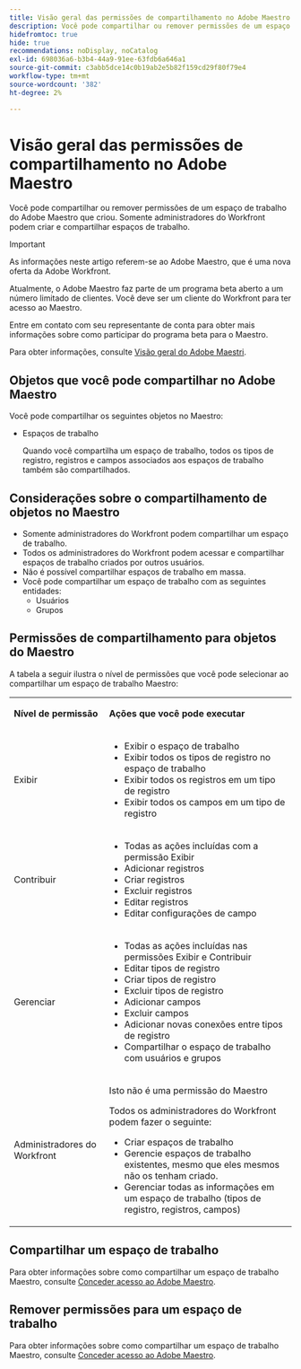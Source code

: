 ```yaml
---
title: Visão geral das permissões de compartilhamento no Adobe Maestro
description: Você pode compartilhar ou remover permissões de um espaço de trabalho do Adobe Maestro que criou. Somente administradores do Workfront podem criar e compartilhar espaços de trabalho.
hidefromtoc: true
hide: true
recommendations: noDisplay, noCatalog
exl-id: 698036a6-b3b4-44a9-91ee-63fdb6a646a1
source-git-commit: c3abb5dce14c0b19ab2e5b82f159cd29f80f79e4
workflow-type: tm+mt
source-wordcount: '382'
ht-degree: 2%

---
```


<!--update the metadata with real things when making this public; also update the description with something like this: Not all users in the organization have the same access and permissions to use Adobe Maestro. This article describes the levels of access that users could have to Adobe Maestro. -->

<!--over time, this article should look like this one does: https://experienceleague.adobe.com/docs/workfront/using/basics/grant-request-object-permissions/sharing-permissions-on-objects-overview.html?lang=en-->

<!-- *********add to TOC****************-->

# Visão geral das permissões de compartilhamento no Adobe Maestro

Você pode compartilhar ou remover permissões de um espaço de trabalho do Adobe Maestro que criou. Somente administradores do Workfront podem criar e compartilhar espaços de trabalho.

>[!IMPORTANT]
>
>As informações neste artigo referem-se ao Adobe Maestro, que é uma nova oferta da Adobe Workfront.
>
>Atualmente, o Adobe Maestro faz parte de um programa beta aberto a um número limitado de clientes. Você deve ser um cliente do Workfront para ter acesso ao Maestro.
>
>Entre em contato com seu representante de conta para obter mais informações sobre como participar do programa beta para o Maestro.
>
>Para obter informações, consulte [Visão geral do Adobe Maestri](../maestro-overview.md).

## Objetos que você pode compartilhar no Adobe Maestro

Você pode compartilhar os seguintes objetos no Maestro:

* Espaços de trabalho

  Quando você compartilha um espaço de trabalho, todos os tipos de registro, registros e campos associados aos espaços de trabalho também são compartilhados.

## Considerações sobre o compartilhamento de objetos no Maestro

* Somente administradores do Workfront podem compartilhar um espaço de trabalho.
* Todos os administradores do Workfront podem acessar e compartilhar espaços de trabalho criados por outros usuários.
* Não é possível compartilhar espaços de trabalho em massa.
* Você pode compartilhar um espaço de trabalho com as seguintes entidades:
   * Usuários
   * Grupos

## Permissões de compartilhamento para objetos do Maestro

A tabela a seguir ilustra o nível de permissões que você pode selecionar ao compartilhar um espaço de trabalho Maestro:

<table style="table-layout:auto"> 
 <col> 
 <col> 
 <tbody> 
 <tr> 
   <td role="rowheader"><p><b>Nível de permissão</b></p></td> 
   <td> <p><b>Ações que você pode executar</b></p> 
    </td> 
  </tr> 
  <tr> 
   <td role="rowheader"><p>Exibir</p></td> 
   <td> 
    <ul> 
     <li>Exibir o espaço de trabalho</li> 
     <li>Exibir todos os tipos de registro no espaço de trabalho</li> 
     <li>Exibir todos os registros em um tipo de registro</li> 
     <li>Exibir todos os campos em um tipo de registro</li> 
    </ul> </td> 
  </tr> 
  <tr> 
   <td role="rowheader"><p>Contribuir</p></td> 
   <td>  
    <ul> 
     <li>Todas as ações incluídas com a permissão Exibir</li> 
     <li>Adicionar registros</li>
     <li>Criar registros</li> 
     <li>Excluir registros</li>  
     <li>Editar registros</li>
     <li>Editar configurações de campo</li>
     </ul> </td> 
  </tr> 
  <tr> 
   <td role="rowheader"><p>Gerenciar</p></td> 
   <td> 
    <ul> 
     <li>Todas as ações incluídas nas permissões Exibir e Contribuir</li> 
     <li>Editar tipos de registro</li> 
     <li>Criar tipos de registro</li> 
     <li>Excluir tipos de registro</li> 
     <li>Adicionar campos</li> 
     <li>Excluir campos</li> 
     <li>Adicionar novas conexões entre tipos de registro</li> 
     <li>Compartilhar o espaço de trabalho com usuários e grupos</li> 
     </ul> </td> 
  </tr> 
  <tr> 
   <td role="rowheader"><p>Administradores do Workfront</p></td> 
   <td> <p>Isto não é uma permissão do Maestro</p>
   <p> Todos os administradores do Workfront podem fazer o seguinte: </p>
   <ul><li>Criar espaços de trabalho</li>
    <li> Gerencie espaços de trabalho existentes, mesmo que eles mesmos não os tenham criado. </li> 
    <li>Gerenciar todas as informações em um espaço de trabalho (tipos de registro, registros, campos)
    </td> 
  </tr> 
 </tbody> 
</table>

<!-- the following sections are hidden in the links below - ensure they are visible-->

## Compartilhar um espaço de trabalho

Para obter informações sobre como compartilhar um espaço de trabalho Maestro, consulte [Conceder acesso ao Adobe Maestro](../access/grant-access.md).

## Remover permissões para um espaço de trabalho

Para obter informações sobre como compartilhar um espaço de trabalho Maestro, consulte [Conceder acesso ao Adobe Maestro](../access/grant-access.md).

<!--This is currently not possible: ## Request permissions to objects -->
